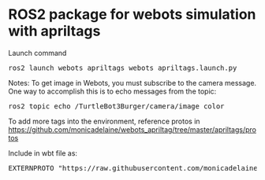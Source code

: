 # ROS2 package for webots simulation with apriltags


Launch command
<pre>
ros2 launch webots_apriltags webots_apriltags.launch.py
</pre>

Notes: To get image in Webots, you must subscribe to the camera message.  One way to accomplish this is to echo messages from the topic:

<pre>
ros2 topic echo /TurtleBot3Burger/camera/image_color
</pre>

To add more tags into the environment, reference protos in https://github.com/monicadelaine/webots_apriltag/tree/master/apriltags/protos

Include in wbt file as: 
<pre>EXTERNPROTO "https://raw.githubusercontent.com/monicadelaine/webots\_apriltag/master/apriltags/protos/tag36\_11\_000XX.proto"
</pre>


